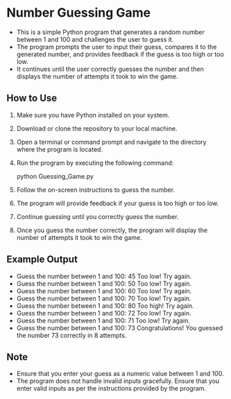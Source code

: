 # Number Guessing Game

- This is a simple Python program that generates a random number between 1 and 100 and challenges the user to guess it.
- The program prompts the user to input their guess, compares it to the generated number, and provides feedback if the guess is too high or too low. 
- It continues until the user correctly guesses the number and then displays the number of attempts it took to win the game.

## How to Use

1. Make sure you have Python installed on your system.
2. Download or clone the repository to your local machine.
3. Open a terminal or command prompt and navigate to the directory where the program is located.
4. Run the program by executing the following command:
 
    python Guessing_Game.py
    
5. Follow the on-screen instructions to guess the number.
6. The program will provide feedback if your guess is too high or too low.
7. Continue guessing until you correctly guess the number.
8. Once you guess the number correctly, the program will display the number of attempts it took to win the game.

## Example Output

- Guess the number between 1 and 100: 45
Too low! Try again.
- Guess the number between 1 and 100: 50
Too low! Try again.
- Guess the number between 1 and 100: 60 
Too low! Try again.
- Guess the number between 1 and 100: 70
Too low! Try again.
- Guess the number between 1 and 100: 80
Too high! Try again.
- Guess the number between 1 and 100: 72
Too low! Try again.
- Guess the number between 1 and 100: 71 
Too low! Try again.
- Guess the number between 1 and 100: 73
Congratulations! You guessed the number 73 correctly in 8 attempts.

## Note

- Ensure that you enter your guess as a numeric value between 1 and 100.
- The program does not handle invalid inputs gracefully. Ensure that you enter valid inputs as per the instructions provided by the program.
